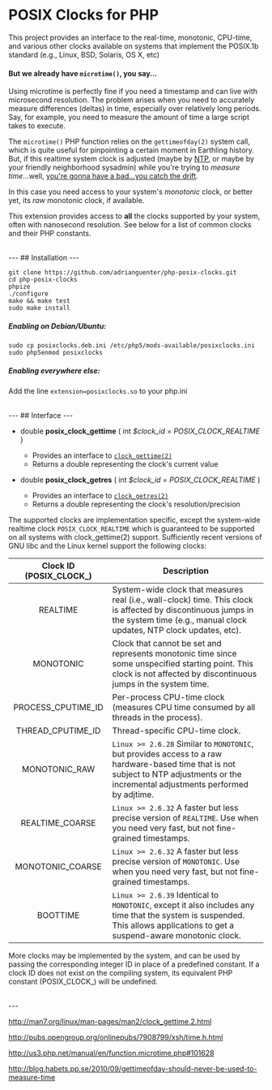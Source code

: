 # POSIX Clocks for PHP

This project provides an interface to the real-time, monotonic, CPU-time,
and various other clocks available on systems that implement the POSIX.1b
standard (e.g., Linux, BSD, Solaris, OS X, etc)

#### But we already have `microtime()`, you say...

Using microtime is perfectly fine if you need a timestamp and can live with
microsecond resolution. The problem arises when you need to accurately measure
differences (deltas) in time, especially over relatively long periods.
Say, for example, you need to measure the amount of time a large script takes
to execute.

The `microtime()` PHP function relies on the `gettimeofday(2)` system call,
which is quite useful for pinpointing a certain moment in Earthling history.
But, if this realtime system clock is adjusted (maybe by [NTP](https://en.wikipedia.org/wiki/Network_Time_Protocol),
or maybe by your friendly neighborhood sysadmin) while you're trying
to _measure time_...well, [you're gonna have a bad...you catch the drift](http://blog.habets.pp.se/2010/09/gettimeofday-should-never-be-used-to-measure-time).

In this case you need access to your system's _monotonic_ clock, or better yet,
its _raw_ monotonic clock, if available.

This extension provides access to **all** the clocks supported by your system,
often with nanosecond resolution. See below for a list of common clocks
and their PHP constants.


<br>
---
## Installation
---

```
git clone https://github.com/adrianguenter/php-posix-clocks.git
cd php-posix-clocks
phpize
./configure
make && make test
sudo make install
```

##### Enabling on Debian/Ubuntu:
```
sudo cp posixclocks.deb.ini /etc/php5/mods-available/posixclocks.ini
sudo php5enmod posixclocks
```

##### Enabling everywhere else:
Add the line `extension=posixclocks.so` to your php.ini


<br>
---
## Interface
---

* double **posix_clock_gettime** ( int _$clock_id_ = _POSIX_CLOCK_REALTIME_ )
    - Provides an interface to [`clock_gettime(2)`](http://man7.org/linux/man-pages/man2/clock_gettime.2.html)
    - Returns a double representing the clock's current value
 
* double **posix_clock_getres** ( int _$clock_id_ = _POSIX_CLOCK_REALTIME_ )
    - Provides an interface to [`clock_getres(2)`](http://man7.org/linux/man-pages/man2/clock_getres.2.html)
    - Returns a double representing the clock's resolution/precision

The supported clocks are implementation specific, except the system-wide realtime
clock `POSIX_CLOCK_REALTIME` which is guaranteed to be supported on all systems with
clock_gettime(2) support. Sufficiently recent versions of GNU libc and the Linux
kernel support the following clocks:


Clock ID (POSIX_CLOCK_<ID>) | Description
:-------:|------------
REALTIME | System-wide clock that measures real (i.e., wall-clock) time. This clock is affected by discontinuous jumps in the system time (e.g., manual clock updates, NTP clock updates, etc).
MONOTONIC | Clock that cannot be set and represents monotonic time since some unspecified starting point. This clock is not affected by discontinuous jumps in the system time.
PROCESS_CPUTIME_ID | Per-process CPU-time clock (measures CPU time consumed by all threads in the process).
THREAD_CPUTIME_ID | Thread-specific CPU-time clock.
MONOTONIC_RAW | `Linux >= 2.6.28` Similar to `MONOTONIC`, but provides access to a raw hardware-based time that is not subject to NTP adjustments or the incremental adjustments performed by adjtime.
REALTIME_COARSE | `Linux >= 2.6.32` A faster but less precise version of `REALTIME`. Use when you need very fast, but not fine-grained timestamps.
MONOTONIC_COARSE | `Linux >= 2.6.32` A faster but less precise version of `MONOTONIC`. Use when you need very fast, but not fine-grained timestamps.
BOOTTIME | `Linux >= 2.6.39` Identical to `MONOTONIC`, except it also includes any time that the system is suspended. This allows applications to get a suspend-aware monotonic clock.

More clocks may be implemented by the system, and can be used by passing the corresponding
integer ID in place of a predefined constant. If a clock ID does not exist on the compiling
system, its equivalent PHP constant (POSIX_CLOCK_<ID>) will be undefined.

<br>
---

http://man7.org/linux/man-pages/man2/clock_gettime.2.html

http://pubs.opengroup.org/onlinepubs/7908799/xsh/time.h.html

http://us3.php.net/manual/en/function.microtime.php#101628

http://blog.habets.pp.se/2010/09/gettimeofday-should-never-be-used-to-measure-time